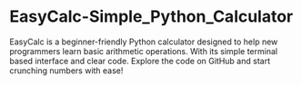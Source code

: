 # EasyCalc-Simple_Python_Calculator
EasyCalc is a beginner-friendly Python calculator designed to help new programmers learn basic arithmetic operations. With its simple terminal based interface and clear code. Explore the code on GitHub and start crunching numbers with ease!
